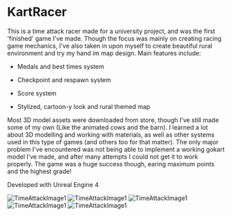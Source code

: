 # KartRacer

This is a time attack racer made for a university project, and was the first 'finished' game I've made. Though the focus was mainly on creating racing game mechanics, I've also taken in upon myself to create beautiful rural environment and try my hand im map design. Main features include:

  * Medals and best times system

  * Checkpoint and respawn system

  * Score system

  * Stylized, cartoon-y look and rural themed map

Most 3D model assets were downloaded from store, though I've still made some of my own (Like the animated cows and the barn). I learned a lot about 3D modelling and working with materials, as well as other systems used in this type of games (and others too for that matter).
The only major problem I've encountered was not being able to implement a working gokart model I've made, and after many attempts I could not get it to work properly. 
The game was a huge success though, earing maximum points and the highest grade!

Developed with Unreal Engine 4

![TimeAttackImage1](https://mir-s3-cdn-cf.behance.net/project_modules/disp/aecbf9101779797.5f2730c246adf.png)
![TimeAttackImage1](https://mir-s3-cdn-cf.behance.net/project_modules/disp/a721f5101779797.5f2730c24803e.png)
![TimeAttackImage1](https://mir-s3-cdn-cf.behance.net/project_modules/disp/5d344f101779797.5f2730c247753.png)
![TimeAttackImage1](https://mir-s3-cdn-cf.behance.net/project_modules/max_1200/6b6217101779797.5f2730c247283.png)
![TimeAttackImage1](https://mir-s3-cdn-cf.behance.net/project_modules/max_1200/0c4b4b101779797.5f2730c247bcf.png)
